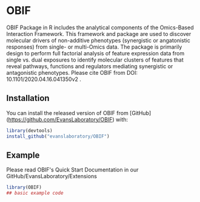 
# OBIF

<!-- badges: start -->
<!-- badges: end -->

OBIF Package in R includes the analytical components of the Omics-Based Interaction Framework. This framework and package are used to discover molecular drivers of non-additive phenotypes (synergistic or angatonistic responses) from single- or multi-Omics data. The package is primarily design to perform full factorial analysis of feature expression data from single vs. dual exposures to identify molecular clusters of features that reveal pathways, functions and regulators mediating synergistic or antagonistic phenotypes. Please cite OBIF from DOI: 10.1101/2020.04.16.041350v2 . 

## Installation

  You can install the released version of OBIF from [GitHub] (https://github.com/EvansLaboratory/OBIF) with:

``` r
library(devtools)
install_github("evanslaboratory/OBIF")
```

## Example

Please read OBIF's Quick Start Documentation in our GitHub/EvansLaboratory/Extensions

``` r
library(OBIF)
## basic example code
```

